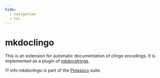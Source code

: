 ```yaml
---
hide:
  - navigation
  - toc
---
```


# mkdoclingo

This is an extension for automatic documentation of clingo encodings.
It is implemented as a plugin of [mkdocstrings](https://mkdocstrings.github.io/).


!!! info
    *mkdoclingo* is part of the [Potassco](https://potassco.org) suite.
